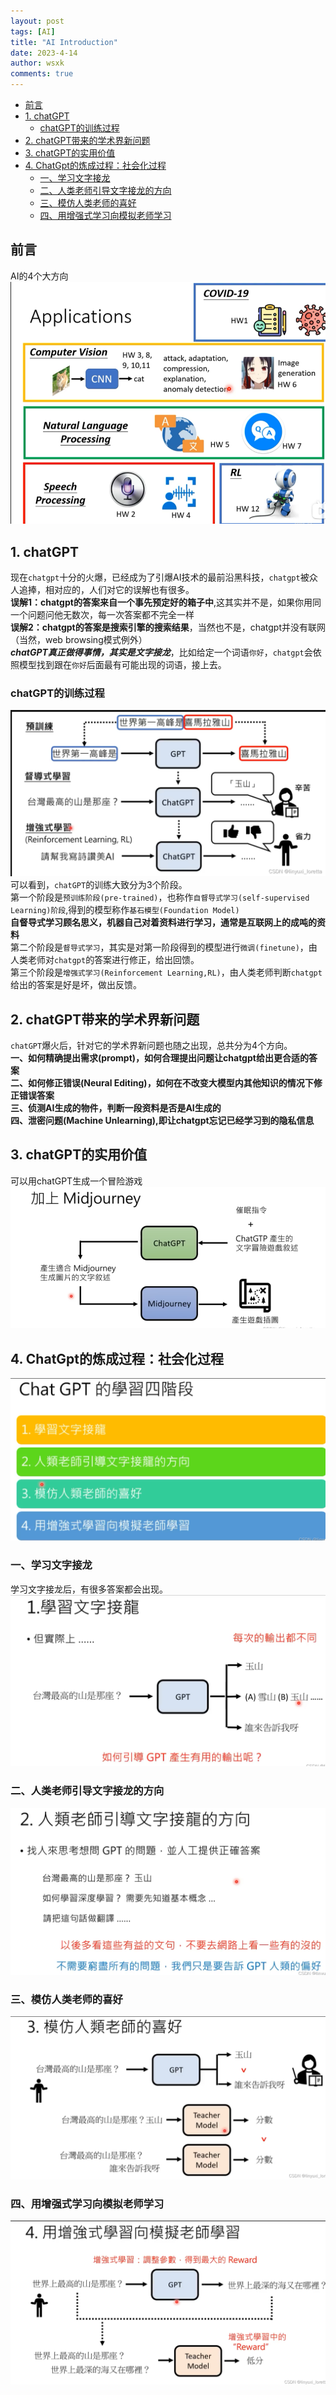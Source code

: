 ```yaml
---
layout: post
tags: [AI]
title: "AI Introduction"
date: 2023-4-14
author: wsxk
comments: true
---
```


- [前言](#前言)
- [1. chatGPT](#1-chatgpt)
  - [chatGPT的训练过程](#chatgpt的训练过程)
- [2. chatGPT带来的学术界新问题](#2-chatgpt带来的学术界新问题)
- [3. chatGPT的实用价值](#3-chatgpt的实用价值)
- [4. ChatGpt的炼成过程：社会化过程](#4-chatgpt的炼成过程社会化过程)
  - [一、学习文字接龙](#一学习文字接龙)
  - [二、人类老师引导文字接龙的方向](#二人类老师引导文字接龙的方向)
  - [三、模仿人类老师的喜好](#三模仿人类老师的喜好)
  - [四、用增强式学习向模拟老师学习](#四用增强式学习向模拟老师学习)


## 前言<br>
AI的4个大方向<br>
![](https://raw.githubusercontent.com/wsxk/wsxk_pictures/main/20230622183721.png)

## 1. chatGPT<br>
现在`chatgpt`十分的火爆，已经成为了引爆AI技术的最前沿黑科技，`chatgpt`被众人追捧，相对应的，人们对它的误解也有很多。<br>
**误解1：chatgpt的答案来自一个事先预定好的箱子中**,这其实并不是，如果你用同一个问题问他无数次，每一次答案都不完全一样<br>
**误解2：chatgpt的答案是搜索引擎的搜索结果**，当然也不是，chatgpt并没有联网（当然，web browsing模式例外）<br>
***chatGPT真正做得事情，其实是文字接龙***，比如给定一个词语`你好`，`chatgpt`会依照模型找到跟在`你好`后面最有可能出现的词语，接上去。<br>

### chatGPT的训练过程<br>
![](https://raw.githubusercontent.com/wsxk/wsxk_pictures/main/2023-4-27-vscode_cmake/20230614002342.png)<br>
可以看到，`chatGPT`的训练大致分为3个阶段。<br>
第一个阶段是`预训练阶段(pre-trained)`，也称作`自督导式学习(self-supervised Learning)阶段`,得到的模型称作`基石模型(Foundation Model)`<br>
**自督导式学习顾名思义，机器自己对着资料进行学习，通常是互联网上的成吨的资料**<br>
第二个阶段是`督导式学习`，其实是对第一阶段得到的模型进行`微调(finetune)`，由人类老师对`chatgpt`的答案进行修正，给出回馈。<br>
第三个阶段是`增强式学习(Reinforcement Learning,RL)`，由人类老师判断`chatgpt`给出的答案是好是坏，做出反馈。<br>

## 2. chatGPT带来的学术界新问题<br>
`chatGPT`爆火后，针对它的学术界新问题也随之出现，总共分为4个方向。<br>
**一、如何精确提出需求(prompt)，如何合理提出问题让chatgpt给出更合适的答案**<br>
**二、如何修正错误(Neural Editing)，如何在不改变大模型内其他知识的情况下修正错误答案**<br>
**三、侦测AI生成的物件，判断一段资料是否是AI生成的**<br>
**四、泄密问题(Machine Unlearning),即让chatgpt忘记已经学习到的隐私信息**<br>

## 3. chatGPT的实用价值<br>
可以用chatGPT生成一个冒险游戏<br>
![](https://raw.githubusercontent.com/wsxk/wsxk_pictures/main/2023-4-27-vscode_cmake/20230614003514.png)<br>

## 4. ChatGpt的炼成过程：社会化过程<br>
![](https://raw.githubusercontent.com/wsxk/wsxk_pictures/main/2023-4-27-vscode_cmake/20230614003653.png)
### 一、学习文字接龙<br>
学习文字接龙后，有很多答案都会出现。<br>
![](https://raw.githubusercontent.com/wsxk/wsxk_pictures/main/2023-4-27-vscode_cmake/20230614003801.png)

### 二、人类老师引导文字接龙的方向<br>
![](https://raw.githubusercontent.com/wsxk/wsxk_pictures/main/2023-4-27-vscode_cmake/20230614003849.png)

### 三、模仿人类老师的喜好<br>
![](https://raw.githubusercontent.com/wsxk/wsxk_pictures/main/2023-4-27-vscode_cmake/20230614003924.png)

### 四、用增强式学习向模拟老师学习<br>
![](https://raw.githubusercontent.com/wsxk/wsxk_pictures/main/2023-4-27-vscode_cmake/20230614003945.png)